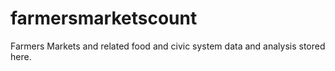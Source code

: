 # farmersmarketscount
Farmers Markets and related food and civic system data and analysis stored here.
